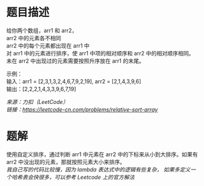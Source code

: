 # 题目描述
给你两个数组，arr1 和 arr2，  
arr2 中的元素各不相同  
arr2 中的每个元素都出现在 arr1 中  
对 arr1 中的元素进行排序，使 arr1 中项的相对顺序和 arr2 中的相对顺序相同。未在 arr2 中出现过的元素需要按照升序放在 arr1 的末尾。  

示例：  
输入：arr1 = [2,3,1,3,2,4,6,7,9,2,19], arr2 = [2,1,4,3,9,6]  
输出：[2,2,2,1,4,3,3,9,6,7,19]  

*来源：力扣（LeetCode）*  
*链接：https://leetcode-cn.com/problems/relative-sort-array*  

# 题解
使用自定义排序，通过判断 arr1 中元素在 arr2 中的下标来从小到大排序。如果有 arr2 中没出现的元素，那就按照元素大小来排序。  
*我自己写的代码比较慢，因为 lambda 表达式中的逻辑有些复杂， 如果多定义一个哈希表会快很多，可以参考 Leetcode 上的官方解法*
